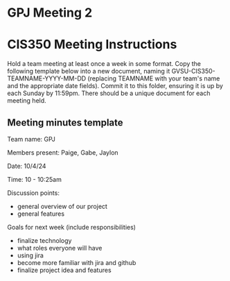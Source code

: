 # GPJ Meeting 2
# CIS350 Meeting Instructions
Hold a team meeting at least once a week in some format.  Copy the following template below into a new document, naming it GVSU-CIS350-TEAMNAME-YYYY-MM-DD (replacing TEAMNAME with your team's name and the appropriate date fields).  Commit it to this folder, ensuring it is up by each Sunday by 11:59pm.  There should be a unique document for each meeting held.

## Meeting minutes template

Team name: GPJ

Members present: Paige, Gabe, Jaylon

Date: 10/4/24

Time: 10 - 10:25am

Discussion points: 

* general overview of our project
* general features


Goals for next week (include responsibilities)

* finalize technology
* what roles everyone will have
* using jira
* become more familiar with jira and github
* finalize project idea and features

